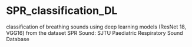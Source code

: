 # SPR_classification_DL
classification of breathing sounds using deep learning models (ResNet 18, VGG16) from the dataset SPR Sound:  SJTU Paediatric Respiratory Sound Database 
